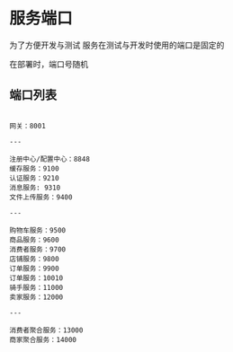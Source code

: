 # 服务端口

为了方便开发与测试
服务在测试与开发时使用的端口是固定的

在部署时，端口号随机

## 端口列表

```

网关：8001

---

注册中心/配置中心：8848
缓存服务：9100
认证服务：9210
消息服务: 9310
文件上传服务：9400

---

购物车服务：9500
商品服务：9600
消费者服务：9700
店铺服务：9800
订单服务：9900
订单服务：10010
骑手服务：11000
卖家服务：12000

---

消费者聚合服务：13000
商家聚合服务：14000
```